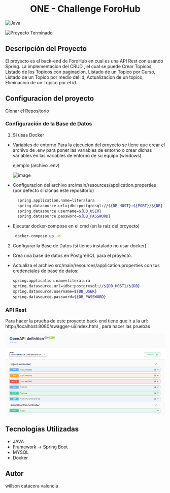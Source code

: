 <h1 align="center"> ONE - Challenge ForoHub </h1>

![Java](https://img.shields.io/badge/java-%23ED8B00.svg?style=for-the-badge&logo=openjdk&logoColor=black)

![Proyecto Terminado](https://img.shields.io/badge/Estado-Proyecto%20Terminado-brightgreen)

## Descripción del Proyecto ##
El proyecto es el back-end de ForoHub en cual es una API Rest con usando Spring. 
La implementacion del CRUD , el cual se puede Crear Topicos, Listado de los Topicos con paginacion,
Listado de un Topico por Curso, Listado de un Topico por medio del id, Actualizacion de un topico, 
Eliminacion de un Topico por el id.

## Configuracion del proyecto ##

Clonar el Repositorio

### Configuración de la Base de Datos ###
1. Si usas Docker
- Variables de entorno
  Para la ejecucion del proyecto se tiene que crear el archivo de .env para poner las variables de entorno o crear dichas variables
  en las variables de entorno de su equipo (windows).

  ejemplo (archivo .env)

  ![image](https://github.com/user-attachments/assets/7fe1363f-5ac0-47b1-a075-98ef14384e3f)

- Configuracion del archivo src/main/resources/application.properties (por defecto si clonas este repositorio)
  ```bash
    spring.application.name=literalura
    spring.datasource.url=jdbc:postgresql://${DB_HOST}:${PORT}/${DB}
    spring.datasource.username=${DB_USER}
    spring.datasource.password=${DB_PASSWORD}
    ```
- Ejecutar docker-compose en el cmd (en la raiz del proyecto)
  ```bash
   docker-compose up -d
  ```

2.  Configurar la Base de Datos (si tienes instalado no usar docker)

- Crea una base de datos en PostgreSQL para el proyecto.

- Actualiza el archivo src/main/resources/application.properties con tus credenciales de base de datos:
    ```bash
    spring.application.name=literalura
    spring.datasource.url=jdbc:postgresql://${DB_HOST}/${DB}
    spring.datasource.username=${DB_USER}
    spring.datasource.password=${DB_PASSWORD}
    ```
### API Rest ###
Para hacer la prueba de este proyecto back-end tiene que ir a la url: http://localhost:8080/swagger-ui/index.html
, para hacer las pruebas

![img.png](img.png)

##  Tecnologías Utilizadas ##
- JAVA
- Framework -> Spring Boot
- MYSQL
- Docker

## Autor ##
willson catacora valencia